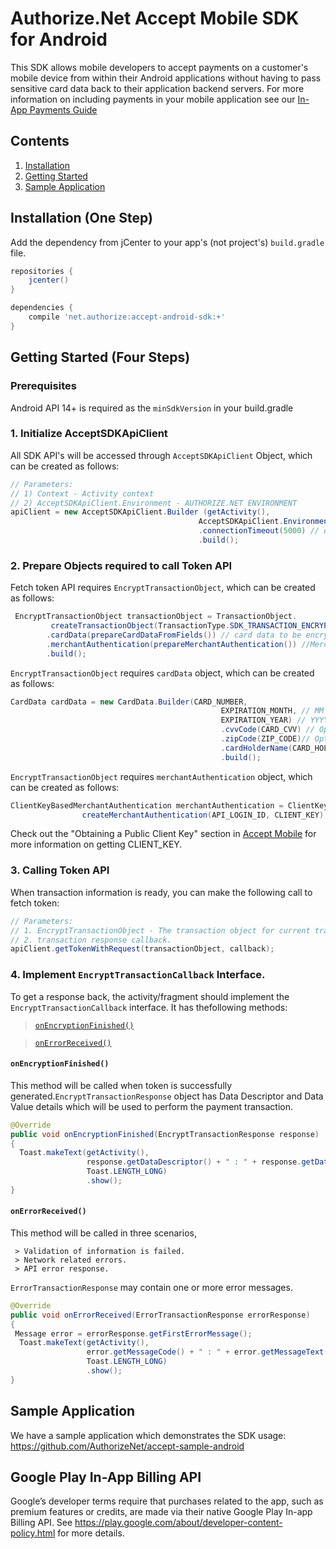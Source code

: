 
# Authorize.Net Accept Mobile SDK for Android  

  
This SDK allows mobile developers to accept payments on a customer's mobile device from within their Android applications without having to pass sensitive card data back to their application backend servers.  For more information on including payments in your mobile application see our [In-App Payments Guide](http://developer.authorize.net/api/reference/features/in-app.html)


## Contents

1. [Installation](#installation-one-step)
1. [Getting Started](#getting-started-four-steps)
1. [Sample Application](#sample-application)

## Installation (One Step)
Add the dependency from jCenter to your app's (not project's) `build.gradle` file.

```groovy
repositories {
    jcenter()
}

dependencies {
    compile 'net.authorize:accept-android-sdk:+'
}
```

## Getting Started (Four Steps)

### Prerequisites
Android API 14+ is required as the `minSdkVersion` in your build.gradle


### 1. Initialize AcceptSDKApiClient
All SDK API's will be accessed through `AcceptSDKApiClient` Object, which can be created as follows:

```java
// Parameters:
// 1) Context - Activity context
// 2) AcceptSDKApiClient.Environment - AUTHORIZE.NET ENVIRONMENT
apiClient = new AcceptSDKApiClient.Builder (getActivity(),
                                          AcceptSDKApiClient.Environment.SANDBOX) 
                                          .connectionTimeout(5000) // optional connection time out in milliseconds
                                          .build();
```

### 2. Prepare Objects required to call Token API
Fetch token API requires `EncryptTransactionObject`, which can be created as follows:

```java
 EncryptTransactionObject transactionObject = TransactionObject.
         createTransactionObject(TransactionType.SDK_TRANSACTION_ENCRYPTION)// type of transaction object
        .cardData(prepareCardDataFromFields()) // card data to be encrypted
        .merchantAuthentication(prepareMerchantAuthentication()) //Merchant authentication
        .build();
```

`EncryptTransactionObject` requires `cardData` object, which  can be created as follows:

```java
CardData cardData = new CardData.Builder(CARD_NUMBER,
                                               EXPIRATION_MONTH, // MM
                                               EXPIRATION_YEAR) // YYYY
                                               .cvvCode(CARD_CVV) // Optional
                                               .zipCode(ZIP_CODE)// Optional
                                               .cardHolderName(CARD_HOLDER_NAME)// Optional
                                               .build();
```

`EncryptTransactionObject` requires `merchantAuthentication` object, which  can be created as follows:

```java
ClientKeyBasedMerchantAuthentication merchantAuthentication = ClientKeyBasedMerchantAuthentication.
                createMerchantAuthentication(API_LOGIN_ID, CLIENT_KEY);
```

Check out the "Obtaining a Public Client Key" section in [Accept Mobile](http://developer.authorize.net/api/reference/features/in-app.html) 
for more information on getting CLIENT_KEY.

### 3. Calling Token API
When transaction information is ready, you can make the following call to fetch token:

```java
// Parameters: 
// 1. EncryptTransactionObject - The transaction object for current transaction
// 2. transaction response callback.
apiClient.getTokenWithRequest(transactionObject, callback);
```

### 4. Implement  `EncryptTransactionCallback` Interface.
To get a response back, the activity/fragment should implement the `EncryptTransactionCallback` interface. It has thefollowing methods:

> [`onEncryptionFinished()`](#onEncryption-Finished)

> [`onErrorReceived()`](#onError-Received)

#### `onEncryptionFinished()` 
   This method will be called when token is successfully generated.`EncryptTransactionResponse` object has Data Descriptor and Data Value details which will be used to perform the payment transaction.
   
```java
@Override
public void onEncryptionFinished(EncryptTransactionResponse response) 
{ 
  Toast.makeText(getActivity(), 
                 response.getDataDescriptor() + " : " + response.getDataValue(),
                 Toast.LENGTH_LONG)
                 .show();
}
```

#### `onErrorReceived()`
   This method will be called in three scenarios,
   
     > Validation of information is failed.
     > Network related errors.
     > API error response.
     
 `ErrorTransactionResponse` may contain one or more error messages.

```java
@Override
public void onErrorReceived(ErrorTransactionResponse errorResponse) 
{ 
 Message error = errorResponse.getFirstErrorMessage();
  Toast.makeText(getActivity(), 
                 error.getMessageCode() + " : " + error.getMessageText() ,
                 Toast.LENGTH_LONG)
                 .show();
}
```

## Sample Application
We have a sample application which demonstrates the SDK usage:  
   https://github.com/AuthorizeNet/accept-sample-android
  
  
## Google Play In-App Billing API
Google’s developer terms require that purchases related to the app, such as premium features or credits, are made via their native Google Play In-app Billing API.  See https://play.google.com/about/developer-content-policy.html for more details.
